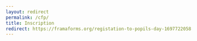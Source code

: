 ```yaml
---
layout: redirect
permalink: /cfp/
title: Inscription
redirect: https://framaforms.org/registation-to-popils-day-1697722058
---
```




